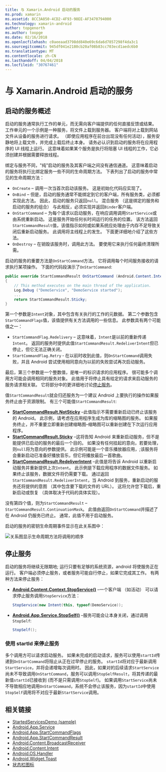 ```yaml
---
title: 与 Xamarin.Android 启动的服务
ms.prod: xamarin
ms.assetid: 8CC3A850-4CD2-4F93-98EE-AF3470794000
ms.technology: xamarin-android
author: topgenorth
ms.author: toopge
ms.date: 02/16/2018
ms.openlocfilehash: c0aeeaad3798dd840e69c6da6d7857298f4da3c1
ms.sourcegitcommit: 945df041e2180cb20af08b83cc703ecd1aedc6b0
ms.translationtype: MT
ms.contentlocale: zh-CN
ms.lasthandoff: 04/04/2018
ms.locfileid: "30767461"
---
```

# <a name="started-services-with-xamarinandroid"></a>与 Xamarin.Android 启动的服务

## <a name="started-services-overview"></a>启动的服务概述

启动的服务通常执行工作的单元，而无需向客户端提供的任何直接反馈或结果。 工作单元的一个示例是一种服务，将文件上载到服务器。 客户端将对上载到网站文件从设备的服务进行请求。 （即使应用程序在前台出现没有任何活动），服务安静地将上载文件，并完成上载后终止本身。 请务必认识到启动的服务将在应用程序的 UI 线程上运行。 这意味着如果某个服务是执行将阻塞 UI 线程的工作，它必须创建并根据需要释放线程。

绑定与服务不同，"纯"启动的服务及其客户端之间没有通信通道。 这意味着启动的服务将执行比绑定服务一些不同的生命周期方法。 下表列出了启动的服务中常见的生命周期方法：

* `OnCreate` &ndash; 调用一次当首次启动该服务。 这是初始化代码应实现了。
* `OnBind` &ndash; 但是，启动的服务通常不能绑定到它的客户端，所有服务类，必须都实现此方法。 因此，启动的服务只返回`null`。 混合服务 （这是绑定的服务和启动的服务的组合） 与此相反，必须实现并返回`Binder`客户端。
* `OnStartCommand` &ndash; 为每个请求以启动服务，在响应调用调用`StartService`或由系统重新启动。 这是服务开始任何长时间运行的任务的位置。 该方法返回`StartCommandResult`值，该值指示如何或如果系统应处理由于内存不足导致关闭后重新启动服务。 此调用将主线程上的发生。 下面更详细地介绍了这些方法。
* `OnDestroy` &ndash; 在销毁该服务时，调用此方法。 要使用它来执行任何最终清理所需。

启动的服务的重要方法是`OnStartCommand`方法。 它将调用每个时间服务接收的请求执行某项操作。 下面的代码段演示了`OnStartCommand`: 

```csharp
public override StartCommandResult OnStartCommand (Android.Content.Intent intent, StartCommandFlags flags, int startId)
{
    // This method executes on the main thread of the application.
    Log.Debug ("DemoService", "DemoService started");
    ...
    return StartCommandResult.Sticky;
}
```

第一个参数是`Intent`对象，其中包含有关执行的工作的元数据。 第二个参数包含`StartCommandFlags`值，该值提供有关方法调用的一些信息。 此参数具有两个可能值之一：

* `StartCommandFlag.Redelivery` &ndash; 这意味着，`Intent`是以前的重新传递`Intent`。 返回的服务时提供此值`StartCommandResult.RedeliverIntent`但已停止，但它无法正确关闭。
* `StartCommandFlag.Retry` &dash; 在以前时收到此值，则`OnStartCommand`调用失败，并且 Android 尝试使用相同意向为以前的失败尝试再次启动服务。
 
最后，第三个参数是一个整数值，是唯一的标识请求的应用程序。 很可能多个调用方可能会调用相同的服务对象。 此值用于将停止具有给定的请求来启动服务的服务请求相关联。 它将部分中的更详细地讨论[停止服务](#Stopping_the_Service)。 

值`StartCommandResult`就会归还服务为一个建议 Android 上要执行的操作如果服务终止由于资源限制。 有三个可能值`StartCommandResult`:

* **[StartCommandResult.NotSticky](https://developer.xamarin.com/api/field/Android.App.StartCommandResult.NotSticky/)**  &ndash;此值指示不需要重新启动已终止该服务的 Android。 此示例，请考虑在应用程序生成为库的缩略图的服务。 如果服务终止，并不重要立即重新创建缩略图&ndash;缩略图可以重新创建在下次运行应用程序。
* **[StartCommandResult.Sticky](https://developer.xamarin.com/api/field/Android.App.StartCommandResult.Sticky/)**  &ndash;这将告知 Android 来重新启动服务，但不是能提供已启动的服务的最后一个目的。 如果没有任何挂起的意向，若要处理，则`null`将为意向的参数提供。 此示例可能是一个音乐播放器应用，;该服务将会重新启动已准备好播放音乐，但它将播放最后一首歌曲。 
* **[StartCommandResult.RedeliverIntent](https://developer.xamarin.com/api/field/Android.App.StartCommandResult.RedeliverIntent/)**  &ndash;此值是将告诉 Android 以重新启动服务并重新提供上次`Intent`。 此示例是下载应用程序的数据文件服务。 如果终止该服务，数据文件将仍需要下载。 通过返回`StartCommandResult.RedeliverIntent`，当 Android 到服务，重新启动的服务还将提供的意图 （其中包含要下载的文件的 URL）。 这将允许您下载后，重新启动或恢复 （具体取决于代码的具体实现）。

没有第四个值，则为`StartCommandResult` &ndash; `StartCommandResult.ContinuationMask`。 此值由返回`OnStartCommand`并描述了在 Android 仍服务已终止。 通常，此值不用于启动服务。

启动的服务的密钥生命周期事件显示在此关系图中： 

![关系图显示生命周期方法将调用的顺序](started-services-images/started-service-01.png "关系图显示生命周期方法将调用的顺序。")


<a name="Stopping_the_Service" />

## <a name="stopping-the-service"></a>停止服务

启动的服务将继续无限期地; 运行只要有足够的系统资源，android 将使服务正在运行。 客户端必须停止服务，或者服务可能自行停止，如果它完成其工作。 有两种方法来停止服务： 
 
* **[Android.Content.Context.StopService()](https://developer.xamarin.com/api/member/Android.Content.Context.StopService/p/Android.Content.Intent/)**  &ndash;一个客户端 （如活动） 可以请求停止服务调用`StopService`方法： 

    ```csharp
    StopService(new Intent(this, typeof(DemoService));
    ```

* **[Android.App.Service.StopSelf()](https://developer.xamarin.com/api/member/Android.App.Service.StopSelf()/)**  &ndash;服务可能会让本身关闭，通过调用`StopSelf`:

    ```csharp
    StopSelf();
    ```
    
### <a name="using-startid-to-stop-a-service"></a>使用 startId 来停止服务

多个调用方可以请求启动服务。 如果未完成的启动请求，服务可以使用`startId`传递到`OnStartCommand`将阻止从正在过早停止的服务。 `startId`将对应于最新调用`StartService`，并将会递增每次调用时。 因此，如果对的后续请求`StartService`尚未不导致调用`OnStartCommand`，服务可以调用`StopSelfResult`，将其传递的最新值`startId`已接收到 (而不是只需调用`StopSelf`)。 如果调用`StartService`尚未不导致相应地调用`OnStartCommand`，系统不会停止该服务，因为`startId`中使用`StopSelf`调用将不对应于最新`StartService`调用。


## <a name="related-links"></a>相关链接

- [StartedServicesDemo (sample)](https://developer.xamarin.com/samples/monodroid/ApplicationFundamentals/ServiceSamples/StartedServicesDemo/)
- [Android.App.Service](https://developer.xamarin.com/api/type/Android.App.Service)
- [Android.App.StartCommandFlags](https://developer.xamarin.com/api/type/Android.App.StartCommandFlags)
- [Android.App.StartCommandResult](https://developer.xamarin.com/api/type/Android.App.StartCommandResult)
- [Android.Content.BroadcastReceiver](https://developer.xamarin.com/api/type/Android.Content.BroadcastReceiver/)
- [Android.Content.Intent](https://developer.xamarin.com/api/type/Android.Content.Intent)
- [Android.OS.Handler](https://developer.xamarin.com/api/type/Android.OS.Handler/)
- [Android.Widget.Toast](https://developer.xamarin.com/api/type/Android.Widget.Toast/)
- [状态栏图标](http://developer.android.com/guide/practices/ui_guidelines/icon_design_status_bar.html)
